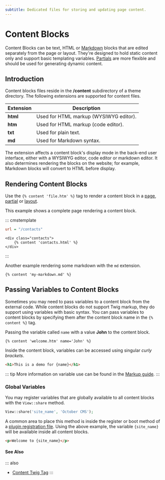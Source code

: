 ```yaml
---
subtitle: Dedicated files for storing and updating page content.
---
```

# Content Blocks

Content Blocks can be text, HTML or [Markdown](http://daringfireball.net/projects/markdown/syntax) blocks that are edited separately from the page or layout. They're designed to hold static content only and support basic templating variables. [Partials](./partials.md) are more flexible and should be used for generating dynamic content.

## Introduction

Content blocks files reside in the **/content** subdirectory of a theme directory. The following extensions are supported for content files.

Extension | Description
------------- | -------------
**html** | Used for HTML markup (WYSIWYG editor).
**htm** | Used for HTML markup (code editor).
**txt** | Used for plain text.
**md** | Used for Markdown syntax.

The extension affects a content block's display mode in the back-end user interface, either with a WYSIWYG editor, code editor or markdown editor. It also determines rendering the blocks on the website; for example, Markdown blocks will convert to HTML before display.

## Rendering Content Blocks

Use the `{% content 'file.htm' %}` tag to render a content block in a [page](./pages.md), [partial](./partials.md) or [layout](./layouts.md).

This example shows a complete page rendering a content block.

::: cmstemplate
```ini
url = "/contacts"
```
```twig
<div class="contacts">
    {% content 'contacts.html' %}
</div>
```
:::

Another example rendering some markdown with the `md` extension.

```twig
{% content 'my-markdown.md' %}
```

## Passing Variables to Content Blocks

Sometimes you may need to pass variables to a content block from the external code. While content blocks do not support Twig markup, they do support using variables with basic syntax. You can pass variables to content blocks by specifying them after the content block name in the `{% content %}` tag.

Passing the variable called `name` with a value **John** to the content block.

```twig
{% content 'welcome.htm' name='John' %}
```

Inside the content block, variables can be accessed using singular *curly brackets*.

```html
<h1>This is a demo for {name}</h1>
```

::: tip
More information on variable use can be found in the [Markup guide](../../markup/tag/content.md).
:::

### Global Variables

You may register variables that are globally available to all content blocks with the `View::share` method.

```php
View::share('site_name', 'October CMS');
```

A common area to place this method is inside the register or boot method of a [plugin registration file](../../extend/system/plugins.md). Using the above example, the variable `{site_name}` will be available inside all content blocks.

```html
<p>Welcome to {site_name}</p>
```

#### See Also

::: also
* [Content Twig Tag](../../markup/tag/content.md)
:::
